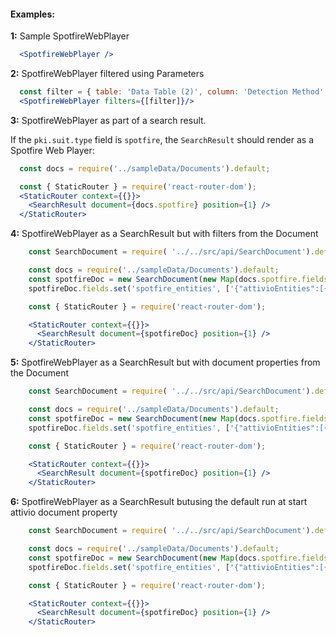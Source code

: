 #### Examples:

__1:__ Sample SpotfireWebPlayer

```jsx
  <SpotfireWebPlayer />
```

__2:__ SpotfireWebPlayer filtered using Parameters

```jsx
  const filter = { table: 'Data Table (2)', column: 'Detection Method', values: ['Tip'] };
  <SpotfireWebPlayer filters={[filter]}/>
```

__3:__ SpotfireWebPlayer as part of a search result.

If the `pki.suit.type` field is `spotfire`, the `SearchResult` should render as a Spotfire Web Player:

```jsx
  const docs = require('../sampleData/Documents').default;

  const { StaticRouter } = require('react-router-dom');
  <StaticRouter context={{}}>
    <SearchResult document={docs.spotfire} position={1} />
  </StaticRouter>

```

__4:__ SpotfireWebPlayer as a SearchResult but with filters from the Document

```jsx
    const SearchDocument = require( '../../src/api/SearchDocument').default;

    const docs = require('../sampleData/Documents').default;
    const spotfireDoc = new SearchDocument(new Map(docs.spotfire.fields));
    spotfireDoc.fields.set('spotfire_entities', ['{"attivioEntities":[{"type": "filter", "filterScheme": "Filtering scheme", "tableName": "Data Table (2)", "columnName": "Detection Method"}]}']);

    const { StaticRouter } = require('react-router-dom');

    <StaticRouter context={{}}>
      <SearchResult document={spotfireDoc} position={1} />
    </StaticRouter>
```

__5:__ SpotfireWebPlayer as a SearchResult but with document properties from the Document

```jsx
    const SearchDocument = require( '../../src/api/SearchDocument').default;

    const docs = require('../sampleData/Documents').default;
    const spotfireDoc = new SearchDocument(new Map(docs.spotfire.fields));
    spotfireDoc.fields.set('spotfire_entities', ['{"attivioEntities":[{"type": "property", "propertyName": "attivioTest"}]}']);

    const { StaticRouter } = require('react-router-dom');

    <StaticRouter context={{}}>
      <SearchResult document={spotfireDoc} position={1} />
    </StaticRouter>
```

__6:__ SpotfireWebPlayer as a SearchResult butusing the default run at start attivio document property

```jsx
    const SearchDocument = require( '../../src/api/SearchDocument').default;

    const docs = require('../sampleData/Documents').default;
    const spotfireDoc = new SearchDocument(new Map(docs.spotfire.fields));
    spotfireDoc.fields.set('spotfire_entities', ['{"attivioEntities":[{"type": "property", "propertyName": "attivioRunOnOpen"}]}']);

    const { StaticRouter } = require('react-router-dom');

    <StaticRouter context={{}}>
      <SearchResult document={spotfireDoc} position={1} />
    </StaticRouter>
```
